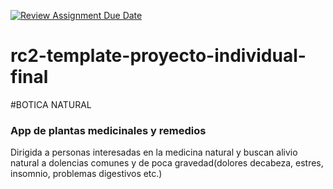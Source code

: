 [![Review Assignment Due Date](https://classroom.github.com/assets/deadline-readme-button-24ddc0f5d75046c5622901739e7c5dd533143b0c8e959d652212380cedb1ea36.svg)](https://classroom.github.com/a/xq5TwZF7)
# rc2-template-proyecto-individual-final
#BOTICA NATURAL
### App de plantas medicinales y remedios
Dirigida a personas interesadas en la medicina natural y buscan alivio natural a dolencias comunes y de poca gravedad(dolores decabeza, estres, insomnio, problemas digestivos etc.)
